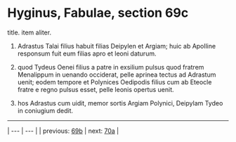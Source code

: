 # Hyginus, Fabulae, section 69c

title. item aliter.



1. Adrastus Talai filius habuit filias Deipylen et Argiam; huic ab Apolline responsum fuit eum filias apro et leoni daturum.



2. quod Tydeus Oenei filius a patre in exsilium pulsus quod fratrem Menalippum in uenando occiderat, pelle aprinea tectus ad Adrastum uenit; eodem tempore et Polynices Oedipodis filius cum ab Eteocle fratre e regno pulsus esset, pelle leonis opertus uenit.



3. hos Adrastus cum uidit, memor sortis Argiam Polynici, Deipylam Tydeo in coniugium dedit.



---

| --- | --- |
| previous: [69b](../69b/) | next: [70a](../70a/) |